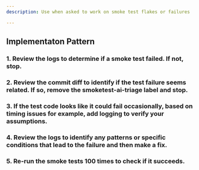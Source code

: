 ```yaml
---
description: Use when asked to work on smoke test flakes or failures

---
```


## Implementaton Pattern

### 1. Review the logs to determine if a smoke test failed. If not, stop.

### 2. Review the commit diff to identify if the test failure seems related. If so, remove the smoketest-ai-triage label and stop.

### 3. If the test code looks like it could fail occasionally, based on timing issues for example, add logging to verify your assumptions.

### 4. Review the logs to identify any patterns or specific conditions that lead to the failure and then make a fix.

### 5. Re-run the smoke tests 100 times to check if it succeeds.
